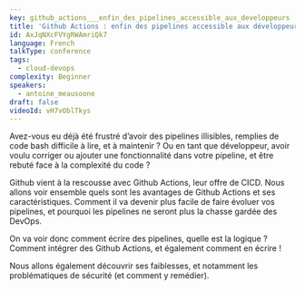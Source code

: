 ```yaml
---
key: github_actions___enfin_des_pipelines_accessible_aux_developpeurs
title: 'Github Actions : enfin des pipelines accessible aux développeurs'
id: AxJqNXcFVYgRWAmriQk7
language: French
talkType: conference
tags:
  - cloud-devops
complexity: Beginner
speakers:
  - antoine_meausoone
draft: false
videoId: vH7vOblTkys
---
```


Avez-vous eu déjà été frustré d’avoir des pipelines illisibles, remplies de code bash difficile à lire, et à maintenir ? Ou en tant que développeur, avoir voulu corriger ou ajouter une fonctionnalité dans votre pipeline, et être rebuté face à la complexité du code ? 

Github vient à la rescousse avec Github Actions, leur offre de CICD. Nous allons voir ensemble quels sont les avantages de Github Actions et ses caractéristiques.
Comment il va devenir plus facile de faire évoluer vos pipelines, et pourquoi les pipelines ne seront plus la chasse gardée des DevOps.

On va voir donc comment écrire des pipelines, quelle est la logique ? Comment intégrer des Github Actions, et également comment en écrire !

Nous allons également découvrir ses faiblesses, et notamment les problématiques de sécurité (et comment y remédier).
